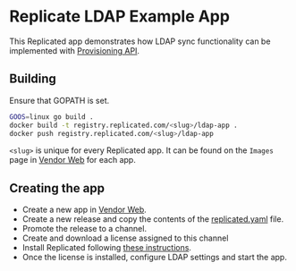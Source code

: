 # Replicate LDAP Example App

This Replicated app demonstrates how LDAP sync functionality can be implemented with [Provisioning API](https://help.replicated.com/api/integration-api/provisioning-api/).

## Building

Ensure that GOPATH is set.

```bash
GOOS=linux go build .
docker build -t registry.replicated.com/<slug>/ldap-app .
docker push registry.replicated.com/<slug>/ldap-app
```

`<slug>` is unique for every Replicated app.  It can be found on the `Images` page in [Vendor Web](https://vendor.replicated.com) for each app.

## Creating the app

 - Create a new app in [Vendor Web](https://vendor.replicated.com).
 - Create a new release and copy the contents of the [replicated.yaml](./replicated.yaml) file.
 - Promote the release to a channel.
 - Create and download a license assigned to this channel
 - Install Replicated following [these instructions](https://help.replicated.com/docs/native/customer-installations/installing/).
 - Once the license is installed, configure LDAP settings and start the app.
